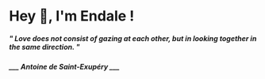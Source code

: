 <h1 title="head"> Hey 👋, I'm Endale !</h1>

**<h5><i>" Love does not consist of gazing at each other, but in looking together in the same direction. "</i></h5>**

*<b>___ Antoine de Saint-Exupéry ___</b>*
